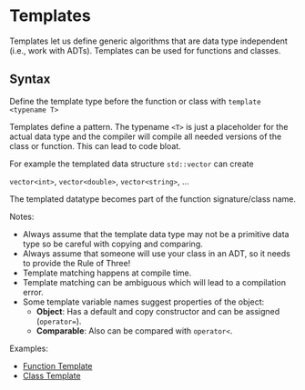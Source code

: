 # Templates

Templates let us define generic algorithms that are data type independent (i.e., work with ADTs).
Templates can be used for functions and classes.

## Syntax
Define the template type before the function or class with `template <typename T>`

Templates define a pattern. The typename `<T>` is just a placeholder for the 
actual data type and the compiler will compile all needed versions
of the class or function. This can lead to code bloat. 

For example the templated data structure `std::vector` can create

`vector<int>`, `vector<double>`, `vector<string>`, ...

The templated datatype becomes part of the function signature/class name.

 Notes: 
 * Always assume that the template data type may not be a primitive data type so be careful with 
   copying and comparing.
 * Always assume that someone will use your class in an ADT, so it needs to provide the Rule of Three!
 * Template matching happens at compile time.
 * Template matching can be ambiguous which will lead to a compilation error.
 * Some template variable names suggest properties of the object:
   - **Object**: Has a default and copy constructor and can be assigned (`operator=`).
   - **Comparable**: Also can be compared with `operator<`.

Examples:
* [Function Template](function_templates)
* [Class Template](class_templates)
